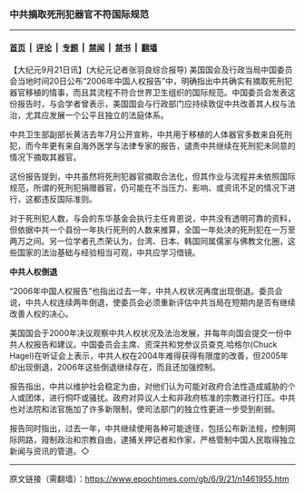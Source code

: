 ### 中共摘取死刑犯器官不符国际规范

---

#### [首页](../../../..?n1461955) &nbsp;|&nbsp; [评论](../../../../../epoch-comment?n1461955) &nbsp;|&nbsp; [专题](../../../../../epoch-special?n1461955) &nbsp;|&nbsp; [禁闻](../../../../../epoch-news?n1461955) &nbsp;|&nbsp; [禁书](../../../../../books?n1461955) &nbsp;|&nbsp; [翻墙](https://github.com/gfw-breaker/nogfw/blob/master/README.md?n1461955)


<div class="post_content" id="artbody" itemprop="articleBody">
 <!-- article content begin -->
 <p>
  【大纪元9月21日讯】(大纪元记者张羽良综合报导) 美国国会及行政当局中国委员会当地时间20日公布“2006年中国人权报告”中，明确指出中共确实有摘取死刑犯器官移植的情事，而且其流程不符合世界卫生组织的国际规范。中国委员会发表这份报告时，与会学者曾表示，美国国会与行政部门应持续敦促中共改善其人权与法治，尤其应发展一个公平且独立的法庭体系。
 </p>
 <p>
  中共卫生部副部长黄洁去年7月公开宣称，中共用于移植的人体器官多数来自死刑犯，而今年更有来自海外医学与法律专家的报告，谴责中共继续在死刑犯未同意的情况下摘取其器官。
 </p>
 <p>
  这份报告提到，中共虽然将死刑犯器官摘取合法化，但其作业与流程并未依照国际规范，所谓的死刑犯捐赠器官，仍可能在不当压力、影响、或资讯不足的情况下进行，这都违反国际准则。
 </p>
 <p>
  对于死刑犯人数，与会的东华基金会执行主任肯恩说，中共没有透明可靠的资料，但依据中共一个县份一年执行死刑的人数来推算，全国一年处决的死刑犯在一万至两万之间。另一位学者孔杰荣认为，台湾、日本、韩国同属儒家与佛教文化圈，这些国家的法治基础与经验相当可观，中共应学习借镜。
 </p>
 <p>
  <b>
   中共人权倒退
  </b>
 </p>
 <p>
  “2006年中国人权报告”也指出过去一年，中共人权状况再度出现倒退。委员会说，中共人权连续两年倒退，使委员会必须重新评估中共当局在短期内是否有继续改善人权的决心。
 </p>
 <p>
  美国国会于2000年决议观察中共人权状况及法治发展，并每年向国会提交一份中共人权报告和建议。中国委员会主席、资深共和党参议员查克.哈格尔(Chuck Hagel)在听证会上表示，中共人权在2004年难得获得有限度的改善，但2005年却出现倒退，2006年这些倒退继续存在，而且还加强控制。
 </p>
 <p>
  报告指出，中共以维护社会稳定为由，对他们认为可能对政府合法性造成威胁的个人或团体，进行恫吓或骚扰。政府对异议人士和非政府核准的宗教进行打压。中共也对法院和法官施加了许多新限制，使司法部门的独立性更进一步受到削弱。
 </p>
 <p>
  报告同时指出，过去一年，中共继续使用各种可能途径，包括公布新法规，控制网际网路，箝制政治和宗教自由，逮捕关押记者和作家，严格管制中国人民取得独立新闻与资讯的管道。◇
  <font color="#ffffff">
   (http://www.dajiyuan.com)
  </font>
 </p>
 <!-- article content end -->
 <div id="below_article_ad">
 </div>
</div>


---

原文链接（需翻墙）：https://www.epochtimes.com/gb/6/9/21/n1461955.htm